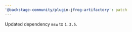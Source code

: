```yaml
---
'@backstage-community/plugin-jfrog-artifactory': patch
---
```


Updated dependency `msw` to `1.3.5`.
